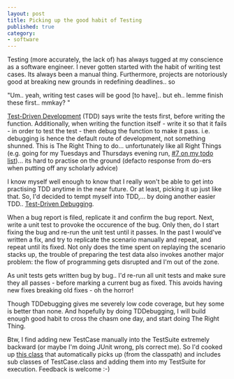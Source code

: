 ```yaml
---
layout: post
title: Picking up the good habit of Testing
published: true
category:
- software
---
```

Testing (more accurately, the lack of) has always tugged at my conscience as a software engineer. I never gotten started with the habit of writing test cases. Its always been a manual thing. Furthermore, projects are notoriously good at breaking new grounds in redefining deadlines.. so

"Um.. yeah, writing test cases will be good [to have].. but eh.. lemme finish these first.. mmkay? "   

  
  
[Test-Driven Development](http://en.wikipedia.org/wiki/Test_driven_development) (TDD) says write the tests first, before writing the function. Additionally, when writing the function itself - write it so that it fails - in order to test the test - then debug the function to make it pass. i.e. debugging is hence the default route of development, not something shunned. This is The Right Thing to do... unfortunately like all Right Things (e.g. going for my Tuesdays and Thursdays evening run, [#7 on my todo list](http://www.43things.com/person/choonkeat))... its hard to practise on the ground (defacto response from do-ers when putting off any scholarly advice)  
  
I know myself well enough to know that I really won't be able to get into practising TDD anytime in the near future. Or at least, picking it up just like that. So, I'd decided to tempt myself into TDD,... by doing another easier TDD.. [Test-Driven Debugging](http://radio.weblogs.com/0112098/stories/2003/02/12/testDrivenDebugging.html).  
  
When a bug report is filed, replicate it and confirm the bug report. Next, write a unit test to provoke the occurence of the bug. Only then, do I start fixing the bug and re-run the unit test until it passes. In the past I would've written a fix, and try to replicate the scenario manually and repeat, and repeat until its fixed. Not only does the time spent on replaying the scenario stacks up, the trouble of preparing the test data also invokes another major problem: the flow of programming gets disrupted and I'm out of the zone.  
  
As unit tests gets written bug by bug.. I'd re-run all unit tests and make sure they all passes - before marking a current bug as fixed. This avoids having new fixes breaking old fixes - oh the horror!  
  
Though TDDebugging gives me severely low code coverage, but hey some is better than none. And hopefully by doing TDDebugging, I will build enough good habit to cross the chasm one day, and start doing The Right Thing.  
  
Btw, I find adding new TestCase manually into the TestSuite extremely backward (or maybe I'm doing JUnit wrong, pls correct me). So I'd cooked up [this class](http://blog.yanime.org/src/RunAllTests.java) that automatically picks up (from the classpath) and includes sub classes of TestCase.class and adding them into my TestSuite for execution. Feedback is welcome :-)  
